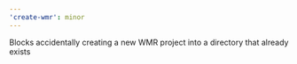 ```yaml
---
'create-wmr': minor
---
```


Blocks accidentally creating a new WMR project into a directory that already exists
